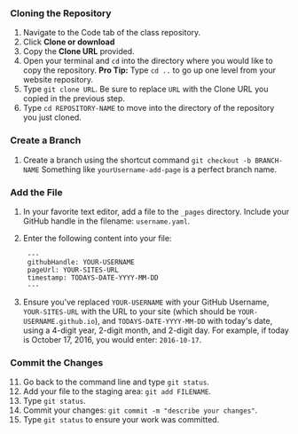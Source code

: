 ### Cloning the Repository

1. Navigate to the Code tab of the class repository.
1. Click **Clone or download**
1. Copy the **Clone URL** provided.
1. Open your terminal and `cd` into the directory where you would like to copy the repository. **Pro Tip:** Type `cd ..` to go up one level from your website repository.
1. Type `git clone URL`. Be sure to replace `URL` with the Clone URL you copied in the previous step.
1. Type `cd REPOSITORY-NAME` to move into the directory of the repository you just cloned.

### Create a Branch

1. Create a branch using the shortcut command `git checkout -b BRANCH-NAME` Something like `yourUsername-add-page` is a perfect branch name.

### Add the File

1. In your favorite text editor, add a file to the `_pages` directory. Include your GitHub handle in the filename: `username.yaml`.
1. Enter the following content into your file:

        ---
        githubHandle: YOUR-USERNAME
        pageUrl: YOUR-SITES-URL
        timestamp: TODAYS-DATE-YYYY-MM-DD
        ---

10. Ensure you've replaced `YOUR-USERNAME` with your GitHub Username, `YOUR-SITES-URL` with the URL to your site (which should be `YOUR-USERNAME.github.io`), and `TODAYS-DATE-YYYY-MM-DD` with today's date, using a 4-digit year, 2-digit month, and 2-digit day. For example, if today is October 17, 2016, you would enter: `2016-10-17`.

### Commit the Changes

11. Go back to the command line and type `git status`.
12. Add your file to the staging area: `git add FILENAME`.
13. Type `git status`.
14. Commit your changes: `git commit -m "describe your changes"`.
15. Type `git status` to ensure your work was committed.
